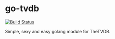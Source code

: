 go-tvdb
=======

[![Build Status](https://travis-ci.org/garfunkel/go-tvdb.svg?branch=master)](https://travis-ci.org/garfunkel/go-tvdb)

Simple, sexy and easy golang module for TheTVDB.
